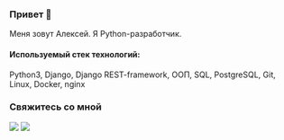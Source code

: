### Привет 👋

Меня зовут Алексей. Я Python-разработчик.

#### Используемый стек технологий:

Python3, Django, Django REST-framework, ООП, SQL, PostgreSQL, Git, Linux, Docker, nginx

### Свяжитесь со мной
<a href="http://t.me/alxshvalev/"><img src="https://img.shields.io/badge/Telegram-gray"></a>
<a href="mailto:shvalevalx@gmail.com"><img src="https://img.shields.io/badge/E-mail-gray"></a>

  
<!--
**AlxShvalev/AlxShvalev** is a ✨ _special_ ✨ repository because its `README.md` (this file) appears on your GitHub profile.

Here are some ideas to get you started:

- 🔭 I’m currently working on ...
- 🌱 I’m currently learning ...
- 👯 I’m looking to collaborate on ...
- 🤔 I’m looking for help with ...
- 💬 Ask me about ...
- 📫 How to reach me: ...
- 😄 Pronouns: ...
- ⚡ Fun fact: ...
-->
